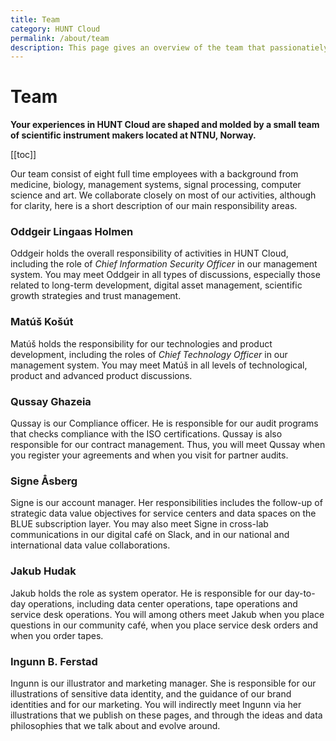 ```yaml
---
title: Team
category: HUNT Cloud
permalink: /about/team
description: This page gives an overview of the team that passionatiely develop HUNT Cloud.
---
```


# Team


**Your experiences in HUNT Cloud are shaped and molded by a small team of scientific instrument makers located at NTNU, Norway.**

[[toc]]

Our team consist of eight full time employees with a background from medicine, biology, management systems, signal processing, computer science and art. We collaborate closely on most of our activities, although for clarity, here is a short description of our main responsibility areas.

### Oddgeir Lingaas Holmen

Oddgeir holds the overall responsibility of activities in HUNT Cloud, including the role of *Chief Information Security Officer* in our management system. You may meet Oddgeir in all types of discussions, especially those related to long-term development, digital asset management, scientific growth strategies and trust management.

### Matúš Košút

Matúš holds the responsibility for our technologies and product development, including the roles of *Chief Technology Officer* in our management system. You may meet Matúš in all levels of technological, product and advanced product discussions.
 
### Qussay Ghazeia

Qussay is our Compliance officer. He is responsible for our audit programs that checks compliance with the ISO certifications. Qussay is also responsible for our contract management. Thus, you will meet Qussay when you register your agreements and when you visit for partner audits. 

### Signe Åsberg

Signe is our account manager. Her responsibilities includes the follow-up of strategic data value objectives for service centers and data spaces on the BLUE subscription layer. You may also meet Signe in cross-lab communications in our digital café on Slack, and in our national and international data value collaborations. 

### Jakub Hudak

Jakub holds the role as system operator. He is responsible for our day-to-day operations, including data center operations, tape operations and service desk operations. You will among others meet Jakub when you place questions in our community café, when you place service desk orders and when you order tapes. 

### Ingunn B. Ferstad

Ingunn is our illustrator and marketing manager. She is responsible for our illustrations of sensitive data identity, and the guidance of our brand identities and for our marketing. You will indirectly meet Ingunn via her illustrations that we publish on these pages, and through the ideas and data philosophies that we talk about and evolve around.


